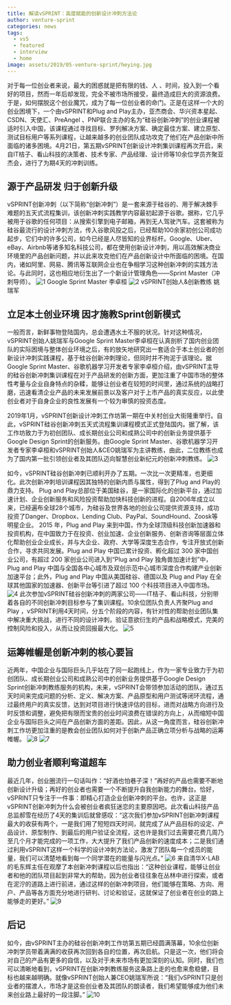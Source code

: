 ```yaml
---
title: 解读vSPRINT：高度赋能的创新设计冲刺方法论
author: venture-sprint
categories: news
tags:
  - vs5
  - featured
  - interview
  - home
image: assets/2019/05-venture-sprint/heying.jpg
---
```

对于每一位创业者来说，最大的困惑就是把有限的钱、人 、时间，投入到一个看好的项目，然而一年后却发现，完全不被市场所接受，最终造成巨大的资源浪费。于是，如何摆脱这个创业魔咒，成为了每一位创业者的命门。正是在这样一个大的创业困境下，一个由vSPRINT和Plug and Play主办，亚杰商会、华兴资本星起、CSDN、天使汇、PreAngel 、PNP联合主办的名为“硅谷创新冲刺”的创业课程被适时引入中国，该课程通过寻找目标、罗列解决方案、确定最佳方案、建立原型、测试目标用户等系列课程，让越来越多的创业团队成功攻克了他们在产品创新中所面临的诸多困境。4月21日，第五期vSPRINT创新设计冲刺集训课程再次开启，来自IT桔子、看山科技的决策者、技术专家、产品经理、设计师等10余位学员齐聚亚杰会，进行了为期4天的冲刺训练。

## 源于产品研发  归于创新升级

vSPRINT创新冲刺（以下简称“创新冲刺”）是一套来源于硅谷的、用于解决棘手难题的五天式流程集训，该创新冲刺实践教学内容最初起源于谷歌。据称，它几乎被用于谷歌的任何项目：从搜索引擎到电子邮箱，再到无人驾驶汽车。这套被称为硅谷最流行的设计冲刺方法，传入谷歌风投之后，已经帮助100余家初创公司成功起步，它们中的许多公司，如今已经是人尽皆知的业界标杆。Google、Uber、eBay、Airbnb等诸多知名科技公司，都在使用创新设计冲刺，用以高效解决商业环境里的产品创新问题，并以此来攻克他们在产品创新设计中所面临的困境。在国内，诸如阿里、网易、腾讯等互联网企业也在争相学习这种创新冲刺的实践方法论。与此同时，这也相应地衍生出了一个新设计管理角色——Sprint Master（冲刺导师）。
![1](/assets/2019/05-venture-sprint/1.jpg)
Google Sprint Master   李卓桓
![2](/assets/2019/05-venture-sprint/2.jpg)
vSPRINT创始人&创新教练   姚瑞军

## 立足本土创业环境  因才施教Sprint创新模式

一般而言，新鲜事物登陆国内，总会遭遇水土不服的状况。针对这种情况，vSPRINT创始人姚瑞军与Google Sprint Master李卓桓在认真剖析了国内创业团队的实际困境与整体创业环境之后，有的放矢地研究出一套适合于本土创业者的创新设计冲刺实践课程，基于硅谷创新冲刺理论，但同时并不拘泥于该理论。据Google Sprint Master、谷歌机器学习开发者专家李卓桓介绍，由vSPRINT主导的硅谷创新冲刺集训课程在对于产品研发的创新方面，更加注重了中国市场的整体性考量与企业自身特点的杂糅，能够让创业者在较短的时间里，通过系统的战略打磨，迅速看清企业产品的未来发展前景以及客户对于上市产品的真实反应，以此使创业者对于自身企业的良性发展有一个较为审慎的投资态度。

2019年1月，vSPRINT创新设计冲刺工作坊第一期在中关村创业大街隆重举行。自此，vSPRINT硅谷创新冲刺五天式流程集训课程模式正式登陆国内。据了解，该工作坊致力于为初创团队、成长期创业公司和成熟公司中的创新业务提供基于Google Design Sprint的创新服务。由Google Sprint Master、谷歌机器学习开发者专家李卓桓和vSPRINT创始人&CEO姚瑞军为主讲教练，由此，二位教练也成为了国内第一批引领创业者及其团队迈向智慧创业新纪元的创新冲刺教练。
![3](/assets/2019/05-venture-sprint/3.jpg)

如今，vSPRINT硅谷创新冲刺已顺利开办了五期。一次比一次更精准，也更细化。此次创新冲刺培训课程因其独特的创新内质与属性，得到了Plug and Play的鼎力支持。
Plug and Play总部位于美国硅谷，是一家国际化的创新平台，通过加速计划、企业创新服务和风险投资帮助加快科技创新的进程。自2006年成立以来，已经遍布全球28个城市，为硅谷及世界各地的创业公司提供资源支持，成功投资了Danger、Dropbox、Lending Club、PayPal、SoundHound、Zoosk等明星企业。
2015 年，Plug and Play 来到中国，作为全球顶级科技创新加速器和投资机构，在中国致力于在投资、创业加速、企业创新服务、创新咨询等层面立体化帮助创业企业成长，并与大企业、政府、大学等深度生态合作，专注开放式创新合作，寻求共同发展。Plug and Play 中国已累计投资、孵化超过 300 家中国创业公司，有超过 200 家创业公司进入到“Plug and Play 独角兽加速计划”中，Plug and Play 中国与全国各中心城市及双创示范中心城市深度合作构建产业创新加速平台；此外，Plug and Play 中国从美国硅谷、德国以及 Plug and Play 在全球其他国家的加速器、创新平台等引进了超过 100 个科技项目进入中国市场。
![4](/assets/2019/05-venture-sprint/4.jpg)
此次参加vSPRINT硅谷创新冲刺的两家公司——IT桔子、看山科技，分别带着各自的不同创新冲刺目标参与了集训课程。10余位团队负责人齐聚Plug and Play ，vSPRINT利用4天时间，分五个阶段的内容，有针对性的帮助创业团队集中解决重大挑战，进行不同的设计冲刺，验证意欲衍生的产品和战略模式，完美的控制风险和投入，从而让投资回报最大化。
![5](/assets/2019/05-venture-sprint/5.jpg)

## 运筹帷幄是创新冲刺的核心要旨

近两年，中国企业与国际巨头几乎站在了同一起跑线上，作为一家专业致力于为初创团队、成长期创业公司和成熟公司中的创新业务提供基于Google Design Sprint创新冲刺教练服务的机构，未来，vSPRINT会带领参加活动的团队，通过五天时间来完成问题的分析、定义、解决方案、产品原型和用户测试等闭环流程，通过最终用户的真实反馈，达到对项目进行快速评估的目标，进而对战略方向进行及时反馈和调整，避免把有限而宝贵的创业时间浪费在错误的方向上，从而缩短中国企业与国际巨头之间在产品创新方面的差距。因此，从这一角度而言，硅谷创新冲刺工作坊更加注重的是教会创业团队如何对于创新产品正确立项分析与战略的运筹帷幄。
![8](/assets/2019/05-venture-sprint/8.jpg)
![7](/assets/2019/05-venture-sprint/7.jpg)

## 助力创业者顺利弯道超车

最近几年，创业圈流行一句话叫作：“好酒也怕巷子深！”再好的产品也需要不断地创新设计升级；再好的创业者也需要一个不断提升自我创新能力的舞台。恰好，vSPRINT只专注于一件事：即精心打造企业创新冲刺的平台。也许，这正是vSPRINT创新冲刺为什么会被创业者疯狂迷恋的主要原因吧。此次看山科技产品总监郝雪在经历了4天的集训后就曾感叹：“这次我们参加vSPRINT创新冲刺课程最大的收获有两个，一是我们用了短短四天时间，就完成了从产品目标的设定、产品设计、原型制作、到最后的用户验证全流程，这也许是我们过去需要花费几周乃至几个月才能完成的一项工作，大大提升了我们产品创新的速度成本；二是我们通过利用vSPRINT这样一个科学的设计冲刺方法论，激发了团队每一个成员的能量，我们可以清楚地看到每一个同学潜在的能量与闪光点。”
![6](/assets/2019/05-venture-sprint/6.jpg)
来自清华X-LAB 的毛东辉主任在观摩了本创新冲刺课程以后也指出：“这种创业课程，能够让创业者和他的团队项目起到非常大的帮助，因为创业者往往象在丛林中进行探索，或者在泥泞的道路上进行前进，通过这样的创新冲刺项目，他们能够在策略、方向、用户、产品等各方面充分地进行研判、讨论和验证，这就保证了创业者在创业的路上能够走的更好。”
![9](/assets/2019/05-venture-sprint/9.jpg)

## 后记

如今，由vSPRINT主办的硅谷创新冲刺工作坊第五期已经圆满落幕，10余位创新冲刺学员带着满满的收获再次回到各自的位置，再次启航。只是这一次，他们将会对自己的产品有更多的自信，以及对于未来市场有更加深刻的认知。同时，我们也可以清晰地看到，vSPRINT在创新冲刺教练服务这条路上走的也愈来愈稳健，目标也越来越明确。就像vSPRINT创始人兼CEO姚瑞军所说：“我们vSPRINT只是创业者的摆渡人，市场才是这些创业者及其团队的朗读者，我们希望能够成为他们未来创业路上最好的一段注脚。”
![10](/assets/2019/05-venture-sprint/10.jpg)
